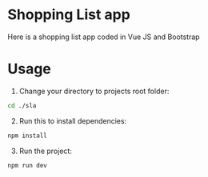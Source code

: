 # Shopping List app
Here is a shopping list app coded in Vue JS and Bootstrap

# Usage
1. Change your directory to projects root folder:
```bash
cd ./sla
```
2. Run this to install dependencies:
```bash
npm install
```
3. Run the project:
```bash
npm run dev
```

